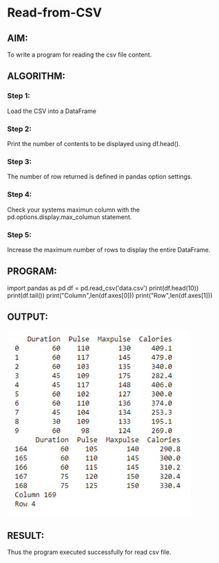 # Read-from-CSV

## AIM:
To write a program for reading the csv file content.

## ALGORITHM:
### Step 1:
Load the CSV into a DataFrame

### Step 2:
Print the number of contents to be displayed using df.head().

### Step 3:
The number of row returned is defined in pandas option settings.

### Step 4:
Check your systems maximun column with the pd.options.display.max_columun statement.

### Step 5:
Increase the maximum number of rows to display the entire DataFrame.

## PROGRAM:
import pandas as pd
df = pd.read_csv('data.csv')
print(df.head(10))
print(df.tail())
print("Column",len(df.axes[0]))
print("Row",len(df.axes[1]))

## OUTPUT:
![](c5.png)

## RESULT:
Thus the program executed successfully for read csv file.
